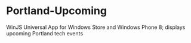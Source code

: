 Portland-Upcoming
=================

WinJS Universal App for Windows Store and Windows Phone 8; displays upcoming Portland tech events
